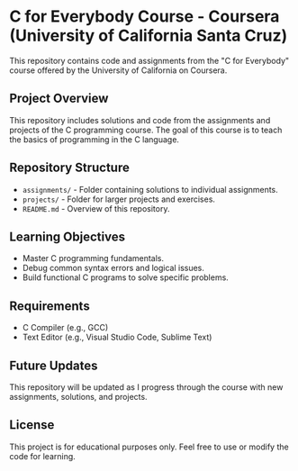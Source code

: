 # C for Everybody Course - Coursera (University of California Santa Cruz)

This repository contains code and assignments from the "C for Everybody" course offered by the University of California on Coursera.

## Project Overview
This repository includes solutions and code from the assignments and projects of the C programming course. The goal of this course is to teach the basics of programming in the C language.

## Repository Structure
- `assignments/` - Folder containing solutions to individual assignments.
- `projects/` - Folder for larger projects and exercises.
- `README.md` - Overview of this repository.

## Learning Objectives
- Master C programming fundamentals.
- Debug common syntax errors and logical issues.
- Build functional C programs to solve specific problems.

## Requirements
- C Compiler (e.g., GCC)
- Text Editor (e.g., Visual Studio Code, Sublime Text)

## Future Updates
This repository will be updated as I progress through the course with new assignments, solutions, and projects.

## License
This project is for educational purposes only. Feel free to use or modify the code for learning.

